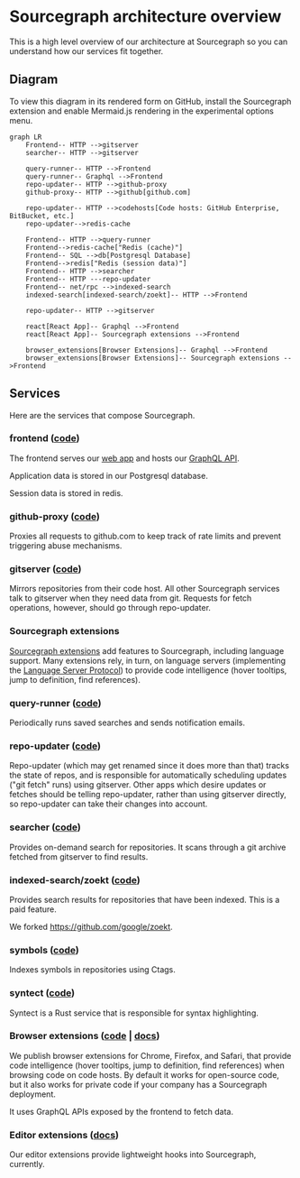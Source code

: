 # Sourcegraph architecture overview

This is a high level overview of our architecture at Sourcegraph so you can understand how our services fit together.

## Diagram

To view this diagram in its rendered form on GitHub, install the Sourcegraph extension and enable Mermaid.js rendering in the experimental options menu.

```mermaid
graph LR
    Frontend-- HTTP -->gitserver
    searcher-- HTTP -->gitserver

    query-runner-- HTTP -->Frontend
    query-runner-- Graphql -->Frontend
    repo-updater-- HTTP -->github-proxy
    github-proxy-- HTTP -->github[github.com]

    repo-updater-- HTTP -->codehosts[Code hosts: GitHub Enterprise, BitBucket, etc.]
    repo-updater-->redis-cache

    Frontend-- HTTP -->query-runner
    Frontend-->redis-cache["Redis (cache)"]
    Frontend-- SQL -->db[Postgresql Database]
    Frontend-->redis["Redis (session data)"]
    Frontend-- HTTP -->searcher
    Frontend-- HTTP ---repo-updater
    Frontend-- net/rpc -->indexed-search
    indexed-search[indexed-search/zoekt]-- HTTP -->Frontend

    repo-updater-- HTTP -->gitserver

    react[React App]-- Graphql -->Frontend
    react[React App]-- Sourcegraph extensions -->Frontend

    browser_extensions[Browser Extensions]-- Graphql -->Frontend
    browser_extensions[Browser Extensions]-- Sourcegraph extensions -->Frontend
```

## Services

Here are the services that compose Sourcegraph.

### frontend ([code](https://github.com/sourcegraph/sourcegraph/tree/master/cmd/frontend))

The frontend serves our [web app](web_app.md) and hosts our [GraphQL API](../api/graphql.md).

Application data is stored in our Postgresql database.

Session data is stored in redis.

### github-proxy ([code](https://github.com/sourcegraph/sourcegraph/tree/master/cmd/github-proxy))

Proxies all requests to github.com to keep track of rate limits and prevent triggering abuse mechanisms.

### gitserver ([code](https://github.com/sourcegraph/sourcegraph/tree/master/cmd/gitserver))

Mirrors repositories from their code host. All other Sourcegraph services talk to gitserver when they need data from git. Requests for fetch operations, however, should go through repo-updater.

### Sourcegraph extensions

[Sourcegraph extensions](../extensions/index.md) add features to Sourcegraph, including language support. Many extensions rely, in turn, on language servers (implementing the [Language Server Protocol](https://microsoft.github.io/language-server-protocol/)) to provide code intelligence (hover tooltips, jump to definition, find references).

### query-runner ([code](https://github.com/sourcegraph/sourcegraph/tree/master/cmd/query-runner))

Periodically runs saved searches and sends notification emails.

### repo-updater ([code](https://github.com/sourcegraph/sourcegraph/tree/master/cmd/repo-updater))

Repo-updater (which may get renamed since it does more than that) tracks the state of repos, and is responsible for automatically scheduling updates ("git fetch" runs) using gitserver. Other apps which desire updates or fetches should be telling repo-updater, rather than using gitserver directly, so repo-updater can take their changes into account.

### searcher ([code](https://github.com/sourcegraph/sourcegraph/tree/master/cmd/searcher))

Provides on-demand search for repositories. It scans through a git archive fetched from gitserver to find results.

### indexed-search/zoekt ([code](https://github.com/sourcegraph/zoekt))

Provides search results for repositories that have been indexed. This is a paid feature.

We forked https://github.com/google/zoekt.

### symbols ([code](https://github.com/sourcegraph/sourcegraph/tree/master/cmd/symbols))

Indexes symbols in repositories using Ctags.

### syntect ([code](https://github.com/sourcegraph/syntect_server))

Syntect is a Rust service that is responsible for syntax highlighting.

### Browser extensions ([code](https://github.com/sourcegraph/browser-extensions) | [docs](https://docs.sourcegraph.com/integration/browser_extension))

We publish browser extensions for Chrome, Firefox, and Safari, that provide code intelligence (hover tooltips, jump to definition, find references) when browsing code on code hosts. By default it works for open-source code, but it also works for private code if your company has a Sourcegraph deployment.

It uses GraphQL APIs exposed by the frontend to fetch data.

### Editor extensions ([docs](https://docs.sourcegraph.com/integration/editor))

Our editor extensions provide lightweight hooks into Sourcegraph, currently.
